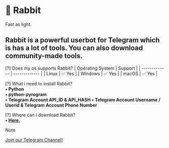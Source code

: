 # 🐇 Rabbit
Fast as light.

## Rabbit is a powerful userbot for Telegram which is has a lot of tools. You can also download community-made tools.

[?] Does my os supports Rabbit?
| Operating System  | Support |
| ------------- | ------------- |
| Linux  | ✅ Yes |
| Windows  | ✅ Yes |
| macOS    | ✅ Yes  |

[?] What i need to install Rabbit?\
**• Python**\
**• python-pyrogram**\
**• Telegram Account API_ID & API_HASH**
**• Telegram Account Username / Userid & Telegram Account Phone Number**

[?] Where can i download Rabbit?\
**• [Here.](https://github.com/realbxnnie/rabbit/releases)**

>[!NOTE]
> [Join our Telegram Channel!](rabbit_userbot.t.me)
